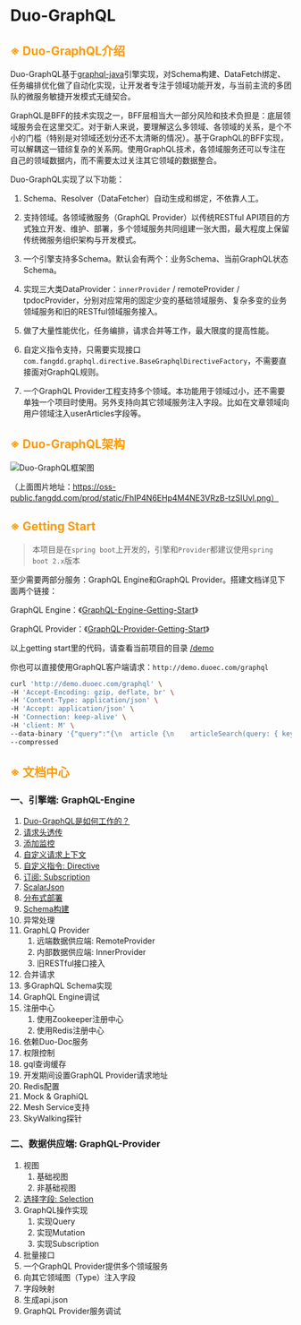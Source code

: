 # Duo-GraphQL

## <span style="color: #FF9900">※ Duo-GraphQL介绍</span>

Duo-GraphQL基于[graphql-java](https://github.com/graphql-java/graphql-java)引擎实现，对Schema构建、DataFetch绑定、任务编排优化做了自动化实现，让开发者专注于领域功能开发，与当前主流的多团队的微服务敏捷开发模式无缝契合。

GraphQL是BFF的技术实现之一，BFF层相当大一部分风险和技术负担是：底层领域服务会在这里交汇。对于新人来说，要理解这么多领域、各领域的关系，是个不小的门槛（特别是对领域还划分还不太清晰的情况）。基于GraphQL的BFF实现，可以解耦这一错综复杂的关系网。使用GraphQL技术，各领域服务还可以专注在自己的领域数据内，而不需要太过关注其它领域的数据整合。



Duo-GraphQL实现了以下功能：

1. Schema、Resolver（DataFetcher）自动生成和绑定，不依靠人工。

2. 支持领域。各领域微服务（GraphQL Provider）以传统RESTful API项目的方式独立开发、维护、部署，多个领域服务共同组建一张大图，最大程度上保留传统微服务组织架构与开发模式。

3. 一个引擎支持多Schema。默认会有两个：业务Schema、当前GraphQL状态Schema。

4. 实现三大类DataProvider：`innerProvider` / remoteProvider / tpdocProvider，分别对应常用的固定少变的基础领域服务、复杂多变的业务领域服务和旧的RESTful领域服务接入。

5. 做了大量性能优化，任务编排，请求合并等工作，最大限度的提高性能。

6. 自定义指令支持，只需要实现接口`com.fangdd.graphql.directive.BaseGraphqlDirectiveFactory`，不需要直接面对GraphQL规则。

7. 一个GraphQL Provider工程支持多个领域。本功能用于领域过小，还不需要单独一个项目时使用。另外支持向其它领域服务注入字段。比如在文章领域向用户领域注入userArticles字段等。

    

## <span style="color: #FF9900">※ Duo-GraphQL架构</span>

![Duo-GraphQL框架图](https://oss-public.fangdd.com/prod/static/FhIP4N6EHp4M4NE3VRzB-tzSIUvl.png)

（上面图片地址：https://oss-public.fangdd.com/prod/static/FhIP4N6EHp4M4NE3VRzB-tzSIUvl.png）



## <span style="color: #FF9900">※ Getting Start</span>

> 本项目是在`spring boot`上开发的，引擎和`Provider`都建议使用`spring boot 2.x`版本

至少需要两部分服务：GraphQL Engine和GraphQL Provider。搭建文档详见下面两个链接：

GraphQL Engine：《[GraphQL-Engine-Getting-Start](./doc/GraphQL-Engine-Getting-Start.md)》

GraphQL Provider：《[GraphQL-Provider-Getting-Start](./doc/GraphQL-Provider-Getting-Start.md)》



以上getting start里的代码，请查看当前项目的目录 [/demo](./demo)

你也可以直接使用GraphQL客户端请求：`http://demo.duoec.com/graphql`

```bash
curl 'http://demo.duoec.com/graphql' \
-H 'Accept-Encoding: gzip, deflate, br' \
-H 'Content-Type: application/json' \
-H 'Accept: application/json' \
-H 'Connection: keep-alive' \
-H 'client: M' \
--data-binary '{"query":"{\n  article {\n    articleSearch(query: { keyword: \"1\", pageNo: 1, pageSize: 10 }) {\n      list {\n        id\n        title\n        content\n      }\n      total\n    }\n  }\n}\n","variables":{}}' \
--compressed
```



## <span style="color: #FF9900">※ 文档中心</span>

### 一、引擎端: GraphQL-Engine

1. [Duo-GraphQL是如何工作的？](./doc/how-it-work.md)
2. [请求头透传](./doc/header.md)
3. [添加监控](./doc/monitor.md)
4. [自定义请求上下文](./doc/execute-context.md)
5. [自定义指令: Directive](./doc/directive.md)
6. [订阅: Subscription](./doc/subscription.md)
7. [ScalarJson](./doc/scalar-json.md)
8. [分布式部署](./doc/distributed-deploy.md)
9. [Schema构建](./doc/schema-build.md)
10. 异常处理
11. GraphLQ Provider
    1. 远端数据供应端: RemoteProvider
    2. 内部数据供应端: InnerProvider
    3. 旧RESTful接口接入
12. 合并请求
13. 多GraphQL Schema实现
14. GraphQL Engine调试
15. 注册中心
    1. 使用Zookeeper注册中心
    2. 使用Redis注册中心
16. 依赖Duo-Doc服务
17. 权限控制
18. gql查询缓存
19. 开发期间设置GraphQL Provider请求地址
20. Redis配置
21. Mock & GraphiQL
22. Mesh Service支持
23. SkyWalking探针



### 二、数据供应端: GraphQL-Provider

1. 视图
   1. 基础视图
   2. 非基础视图
2. [选择字段: Selection](./doc/selection.md)
3. GraphQL操作实现
   1. 实现Query
   2. 实现Mutation
   3. 实现Subscription
4. 批量接口
5. 一个GraphQL Provider提供多个领域服务
6. 向其它领域图（Type）注入字段
7. 字段映射
8. 生成api.json
9. GraphQL Provider服务调试



